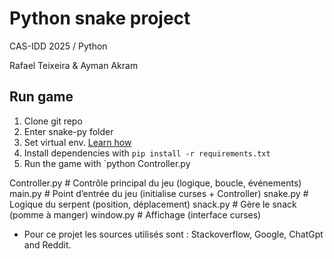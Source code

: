# Python snake project

CAS-IDD 2025 / Python

Rafael Teixeira & Ayman Akram

## Run game
1. Clone git repo
2. Enter snake-py folder
3. Set virtual env. [Learn how](https://docs.python.org/3/library/venv.html#creating-virtual-environments)
4. Install dependencies with `pip install -r requirements.txt`
5. Run the game with `python Controller.py


Controller.py      # Contrôle principal du jeu (logique, boucle, événements)
main.py            # Point d’entrée du jeu (initialise curses + Controller)
snake.py           # Logique du serpent (position, déplacement)
snack.py           # Gère le snack (pomme à manger)
window.py          # Affichage (interface curses)

- Pour ce projet les sources utilisés sont : Stackoverflow, Google, ChatGpt and Reddit.

